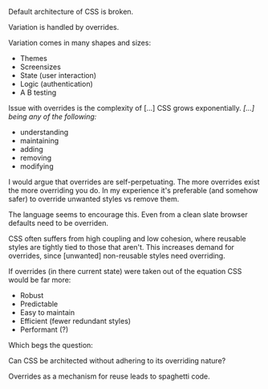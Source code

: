 Default architecture of CSS is broken.

Variation is handled by overrides.

Variation comes in many shapes and sizes:

- Themes
- Screensizes
- State (user interaction)
- Logic (authentication)
- A B testing

Issue with overrides is the complexity of [...] CSS grows exponentially. *[...] being any of the following:*

- understanding
- maintaining
- adding
- removing
- modifying

I would argue that overrides are self-perpetuating. The more overrides exist the more overriding you do. In my experience it's preferable (and somehow safer) to override unwanted styles vs remove them.

The language seems to encourage this. Even from a clean slate browser defaults need to be overriden.

CSS often suffers from high coupling and low cohesion, where reusable styles are tightly tied to those that aren't. This increases demand for overrides, since [unwanted] non-reusable styles need overriding.

If overrides (in there current state) were taken out of the equation CSS would be far more:

- Robust
- Predictable
- Easy to maintain
- Efficient (fewer redundant styles)
- Performant (?)

Which begs the question:

Can CSS be architected without adhering to its overriding nature?

Overrides as a mechanism for reuse leads to spaghetti code.